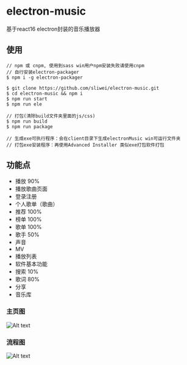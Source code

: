 # electron-music
基于react16 electron封装的音乐播放器

## 使用
````
// npm 或 cnpm, 使用到sass win用户npm安装失败请使用cnpm
// 自行安装electron-packager
$ npm i -g electron-packager

$ git clone https://github.com/sliwei/electron-music.git
$ cd electron-music && npm i
$ npm run start
$ npm run ele

// 打包(清除build文件夹里面的js/css)
$ npm run build
$ npm run package

// 生成exe可执行程序：会在client目录下生成electronMusic win可运行文件夹
// 打包exe安装程序：再使用Advanced Installer 类似exe打包软件打包
````
## 功能点

* 播放    90%
* 播放歌曲页面
* 登录注册
* 个人歌单（歌曲）
* 推荐    100%
* 榜单    100%
* 歌单    100%
* 歌手    50%
* 声音
* MV
* 播放列表
* 软件基本功能
* 搜索 10%
* 歌词 80%
* 分享
* 音乐库

### 主页图

![Alt text](http://bstu.oss-cn-shenzhen.aliyuncs.com/QQ%E6%88%AA%E5%9B%BE20171208195939.png?Expires=1512738057&OSSAccessKeyId=TMP.AQGSFtNKyLcZv3qNw1WbeQG3YSp-KqawYKihhibgpUXgPA1gdBU_kHByXDhiADAtAhUA0RIFPCRY6KhfUu80j9FjLrZkrnkCFFGALrq_dg9K50VrjegR8uRoV9x-&Signature=KUK%2FEEZ0jW%2FLpUZFzofErGjQWIM%3D)

### 流程图

![Alt text](http://bstu.oss-cn-shenzhen.aliyuncs.com/%E6%9C%AA%E5%91%BD%E5%90%8D%E6%96%87%E4%BB%B6.png?Expires=1512997185&OSSAccessKeyId=TMP.AQHs7NZUdDxLKtsnLZoG9FOfkniY1hRnh0Q192TBI9Nji3kZPDl0GhTIDgyfMC4CFQCufKTNCWmnwlR9afOU181HihS3OgIVAMOcJOu63OpoPLqfpKh0iM8B8-2R&Signature=r3dcupTP30P7M5vacgfxkBa%2BgDM%3D)